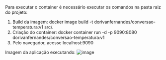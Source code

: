 Para executar o container é necessário executar os comandos na pasta raiz do projeto:

1. Build da imagem: docker image build -t dorivanfernandes/conversao-temperatura:v1 src/.
2. Criação do container: docker container run -d -p 9090:8080 dorivanfernandes/conversao-temperatura:v1
3. Pelo navegador, acesse localhost:9090

Imagem da aplicação executando:
![image](https://user-images.githubusercontent.com/36973335/160392218-80f9a3b1-54b0-45bd-aa69-bd76fd9c4e54.png)
